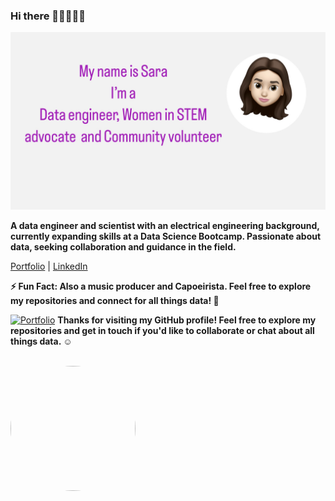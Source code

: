 ### Hi there 👋🏻👩🏻‍💻

![Profile Picture](https://github.com/sara-zeus/sara-zeus/raw/main/7A2DF9D2-B3CA-4E54-9DC3-951132006F3C%202.jpg)

**A data engineer and scientist with an electrical engineering background, currently expanding skills at a Data Science Bootcamp. Passionate about data, seeking collaboration and guidance in the field.**

[Portfolio](https://sara-zeus.github.io) | [LinkedIn](https://www.linkedin.com/in/sarasalehi7/)

**⚡ Fun Fact: Also a music producer and Capoeirista. Feel free to explore my repositories and connect for all things data! 🚀**

[![Portfolio](images/your-gif-filename.gif)](https://github.com/sara-zeus)
**Thanks for visiting my GitHub profile! Feel free to explore my repositories and get in touch if you'd like to collaborate or chat about all things data. ☺️**



<br> 

<div style="width: 200px; height: 200px; border-radius: 50%; overflow: hidden;">
    <img src="https://media.giphy.com/media/JWuBH9rCO2uZuHBFpm/giphy.gif" style="width: 100%; height: 100%; object-fit: cover;">
</div>


